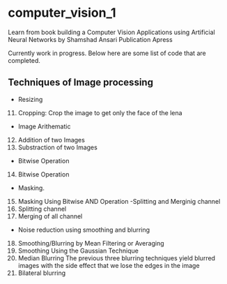 # computer_vision_1
Learn from book building a Computer Vision Applications using Artificial Neural Networks by Shamshad Ansari
Publication Apress



Currently work in progress.
Below here are some list of code that are completed.


## Techniques of Image processing
- Resizing
11. Cropping: Crop the image to get only the face of the lena
- Image Arithematic 
12. Addition of two Images
13. Substraction of two Images
- Bitwise Operation
14. Bitwise Operation
- Masking.
15. Masking Using Bitwise AND Operation
-Splitting and Merginig channel
16. Splitting channel 
17. Merging of all channel
- Noise reduction using smoothing and blurring
18. Smoothing/Blurring by Mean Filtering or Averaging
19. Smoothing Using the Gaussian Technique
20. Median Blurring
The previous three blurring techniques yield blurred images with the side effect that we
lose the edges in the image
21. Bilateral blurring
